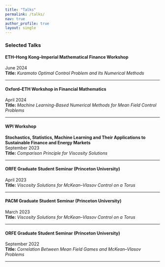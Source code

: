```yaml
---
title: "Talks"
permalink: /talks/
nav: true
author_profile: true
layout: single
---
```


### Selected Talks

#### **ETH–Hong Kong–Imperial Mathematical Finance Workshop**  
June 2024  
**Title:** *Kuramoto Optimal Control Problem and Its Numerical Methods*

---

#### **Oxford–ETH Workshop in Financial Mathematics**  
April 2024  
**Title:** *Machine Learning-Based Numerical Methods for Mean Field Control Problems*

---

#### **WPI Workshop**  
**Stochastics, Statistics, Machine Learning and Their Applications to Sustainable Finance and Energy Markets**  
September 2023  
**Title:** *Comparison Principle for Viscosity Solutions*

---

#### **ORFE Graduate Student Seminar (Princeton University)**  
April 2023  
**Title:** *Viscosity Solutions for McKean–Vlasov Control on a Torus*

---

#### **PACM Graduate Student Seminar (Princeton University)**  
March 2023  
**Title:** *Viscosity Solutions for McKean–Vlasov Control on a Torus*

---

#### **ORFE Graduate Student Seminar (Princeton University)**  
September 2022  
**Title:** *Correlation Between Mean Field Games and McKean–Vlasov Problems*

---
